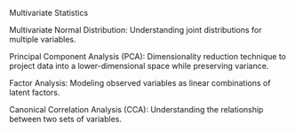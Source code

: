 Multivariate Statistics

Multivariate Normal Distribution: Understanding joint distributions for multiple variables.

Principal Component Analysis (PCA): Dimensionality reduction technique to project data into a lower-dimensional space while preserving variance.

Factor Analysis: Modeling observed variables as linear combinations of latent factors.

Canonical Correlation Analysis (CCA): Understanding the relationship between two sets of variables.
